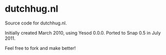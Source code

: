 dutchhug.nl
===========

Source code for dutchhug.nl.

Initially created March 2010, using Yesod 0.0.0.
Ported to Snap 0.5 in July 2011.

Feel free to fork and make better!


